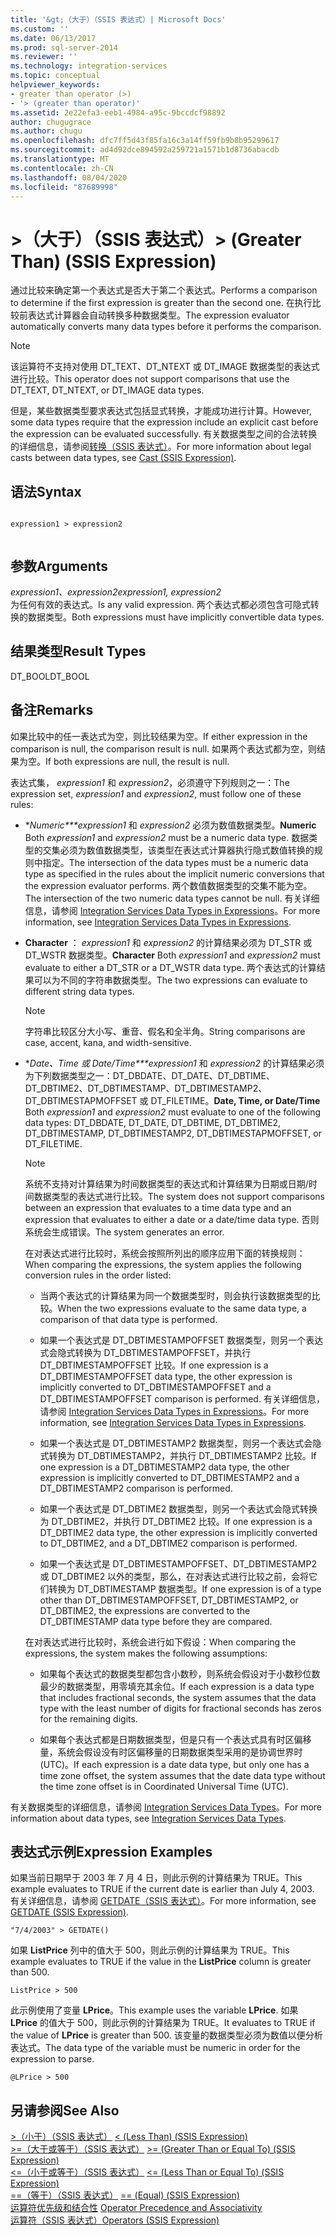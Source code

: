 ```yaml
---
title: '&gt;（大于）（SSIS 表达式）| Microsoft Docs'
ms.custom: ''
ms.date: 06/13/2017
ms.prod: sql-server-2014
ms.reviewer: ''
ms.technology: integration-services
ms.topic: conceptual
helpviewer_keywords:
- greater than operator (>)
- '> (greater than operator)'
ms.assetid: 2e22efa3-eeb1-4984-a95c-9bccdcf98892
author: chugugrace
ms.author: chugu
ms.openlocfilehash: dfc7ff5d43f85fa16c3a14ff59fb9b8b95299617
ms.sourcegitcommit: ad4d92dce894592a259721a1571b1d8736abacdb
ms.translationtype: MT
ms.contentlocale: zh-CN
ms.lasthandoff: 08/04/2020
ms.locfileid: "87689998"
---
```

# <a name="gt-greater-than-ssis-expression"></a><span data-ttu-id="e57f6-102">&gt;（大于）（SSIS 表达式）</span><span class="sxs-lookup"><span data-stu-id="e57f6-102">&gt; (Greater Than) (SSIS Expression)</span></span>
  <span data-ttu-id="e57f6-103">通过比较来确定第一个表达式是否大于第二个表达式。</span><span class="sxs-lookup"><span data-stu-id="e57f6-103">Performs a comparison to determine if the first expression is greater than the second one.</span></span> <span data-ttu-id="e57f6-104">在执行比较前表达式计算器会自动转换多种数据类型。</span><span class="sxs-lookup"><span data-stu-id="e57f6-104">The expression evaluator automatically converts many data types before it performs the comparison.</span></span>  
  
> [!NOTE]  
>  <span data-ttu-id="e57f6-105">该运算符不支持对使用 DT_TEXT、DT_NTEXT 或 DT_IMAGE 数据类型的表达式进行比较。</span><span class="sxs-lookup"><span data-stu-id="e57f6-105">This operator does not support comparisons that use the DT_TEXT, DT_NTEXT, or DT_IMAGE data types.</span></span>  
  
 <span data-ttu-id="e57f6-106">但是，某些数据类型要求表达式包括显式转换，才能成功进行计算。</span><span class="sxs-lookup"><span data-stu-id="e57f6-106">However, some data types require that the expression include an explicit cast before the expression can be evaluated successfully.</span></span> <span data-ttu-id="e57f6-107">有关数据类型之间的合法转换的详细信息，请参阅[转换（SSIS 表达式）](cast-ssis-expression.md)。</span><span class="sxs-lookup"><span data-stu-id="e57f6-107">For more information about legal casts between data types, see [Cast &#40;SSIS Expression&#41;](cast-ssis-expression.md).</span></span>  
  
## <a name="syntax"></a><span data-ttu-id="e57f6-108">语法</span><span class="sxs-lookup"><span data-stu-id="e57f6-108">Syntax</span></span>  
  
```  
  
expression1 > expression2  
  
```  
  
## <a name="arguments"></a><span data-ttu-id="e57f6-109">参数</span><span class="sxs-lookup"><span data-stu-id="e57f6-109">Arguments</span></span>  
 <span data-ttu-id="e57f6-110">*expression1、expression2*</span><span class="sxs-lookup"><span data-stu-id="e57f6-110">*expression1, expression2*</span></span>  
 <span data-ttu-id="e57f6-111">为任何有效的表达式。</span><span class="sxs-lookup"><span data-stu-id="e57f6-111">Is any valid expression.</span></span> <span data-ttu-id="e57f6-112">两个表达式都必须包含可隐式转换的数据类型。</span><span class="sxs-lookup"><span data-stu-id="e57f6-112">Both expressions must have implicitly convertible data types.</span></span>  
  
## <a name="result-types"></a><span data-ttu-id="e57f6-113">结果类型</span><span class="sxs-lookup"><span data-stu-id="e57f6-113">Result Types</span></span>  
 <span data-ttu-id="e57f6-114">DT_BOOL</span><span class="sxs-lookup"><span data-stu-id="e57f6-114">DT_BOOL</span></span>  
  
## <a name="remarks"></a><span data-ttu-id="e57f6-115">备注</span><span class="sxs-lookup"><span data-stu-id="e57f6-115">Remarks</span></span>  
 <span data-ttu-id="e57f6-116">如果比较中的任一表达式为空，则比较结果为空。</span><span class="sxs-lookup"><span data-stu-id="e57f6-116">If either expression in the comparison is null, the comparison result is null.</span></span> <span data-ttu-id="e57f6-117">如果两个表达式都为空，则结果为空。</span><span class="sxs-lookup"><span data-stu-id="e57f6-117">If both expressions are null, the result is null.</span></span>  
  
 <span data-ttu-id="e57f6-118">表达式集， *expression1* 和 *expression2*，必须遵守下列规则之一：</span><span class="sxs-lookup"><span data-stu-id="e57f6-118">The expression set, *expression1* and *expression2*, must follow one of these rules:</span></span>  
  
-   <span data-ttu-id="e57f6-119">\**Numeric\*\*\*expression1* 和 *expression2* 必须为数值数据类型。</span><span class="sxs-lookup"><span data-stu-id="e57f6-119">**Numeric** Both *expression1* and *expression2* must be a numeric data type.</span></span> <span data-ttu-id="e57f6-120">数据类型的交集必须为数值数据类型，该类型在表达式计算器执行隐式数值转换的规则中指定。</span><span class="sxs-lookup"><span data-stu-id="e57f6-120">The intersection of the data types must be a numeric data type as specified in the rules about the implicit numeric conversions that the expression evaluator performs.</span></span> <span data-ttu-id="e57f6-121">两个数值数据类型的交集不能为空。</span><span class="sxs-lookup"><span data-stu-id="e57f6-121">The intersection of the two numeric data types cannot be null.</span></span> <span data-ttu-id="e57f6-122">有关详细信息，请参阅 [Integration Services Data Types in Expressions](integration-services-data-types-in-expressions.md)。</span><span class="sxs-lookup"><span data-stu-id="e57f6-122">For more information, see [Integration Services Data Types in Expressions](integration-services-data-types-in-expressions.md).</span></span>  
  
-   <span data-ttu-id="e57f6-123">**Character** ： *expression1* 和 *expression2* 的计算结果必须为 DT_STR 或 DT_WSTR 数据类型。</span><span class="sxs-lookup"><span data-stu-id="e57f6-123">**Character** Both *expression1* and *expression2* must evaluate to either a DT_STR or a DT_WSTR data type.</span></span> <span data-ttu-id="e57f6-124">两个表达式的计算结果可以为不同的字符串数据类型。</span><span class="sxs-lookup"><span data-stu-id="e57f6-124">The two expressions can evaluate to different string data types.</span></span>  
  
    > [!NOTE]  
    >  <span data-ttu-id="e57f6-125">字符串比较区分大小写、重音、假名和全半角。</span><span class="sxs-lookup"><span data-stu-id="e57f6-125">String comparisons are case, accent, kana, and width-sensitive.</span></span>  
  
-   <span data-ttu-id="e57f6-126">\**Date、Time 或 Date/Time\*\*\*expression1* 和 *expression2* 的计算结果必须为下列数据类型之一：DT_DBDATE、DT_DATE、DT_DBTIME、DT_DBTIME2、DT_DBTIMESTAMP、DT_DBTIMESTAMP2、DT_DBTIMESTAPMOFFSET 或 DT_FILETIME。</span><span class="sxs-lookup"><span data-stu-id="e57f6-126">**Date, Time, or Date/Time** Both *expression1* and *expression2* must evaluate to one of the following data types: DT_DBDATE, DT_DATE, DT_DBTIME, DT_DBTIME2, DT_DBTIMESTAMP, DT_DBTIMESTAMP2, DT_DBTIMESTAPMOFFSET, or DT_FILETIME.</span></span>  
  
    > [!NOTE]  
    >  <span data-ttu-id="e57f6-127">系统不支持对计算结果为时间数据类型的表达式和计算结果为日期或日期/时间数据类型的表达式进行比较。</span><span class="sxs-lookup"><span data-stu-id="e57f6-127">The system does not support comparisons between an expression that evaluates to a time data type and an expression that evaluates to either a date or a date/time data type.</span></span> <span data-ttu-id="e57f6-128">否则系统会生成错误。</span><span class="sxs-lookup"><span data-stu-id="e57f6-128">The system generates an error.</span></span>  
  
     <span data-ttu-id="e57f6-129">在对表达式进行比较时，系统会按照所列出的顺序应用下面的转换规则：</span><span class="sxs-lookup"><span data-stu-id="e57f6-129">When comparing the expressions, the system applies the following conversion rules in the order listed:</span></span>  
  
    -   <span data-ttu-id="e57f6-130">当两个表达式的计算结果为同一个数据类型时，则会执行该数据类型的比较。</span><span class="sxs-lookup"><span data-stu-id="e57f6-130">When the two expressions evaluate to the same data type, a comparison of that data type is performed.</span></span>  
  
    -   <span data-ttu-id="e57f6-131">如果一个表达式是 DT_DBTIMESTAMPOFFSET 数据类型，则另一个表达式会隐式转换为 DT_DBTIMESTAMPOFFSET，并执行 DT_DBTIMESTAMPOFFSET 比较。</span><span class="sxs-lookup"><span data-stu-id="e57f6-131">If one expression is a DT_DBTIMESTAMPOFFSET data type, the other expression is implicitly converted to DT_DBTIMESTAMPOFFSET and a DT_DBTIMESTAMPOFFSET comparison is performed.</span></span> <span data-ttu-id="e57f6-132">有关详细信息，请参阅 [Integration Services Data Types in Expressions](integration-services-data-types-in-expressions.md)。</span><span class="sxs-lookup"><span data-stu-id="e57f6-132">For more information, see [Integration Services Data Types in Expressions](integration-services-data-types-in-expressions.md).</span></span>  
  
    -   <span data-ttu-id="e57f6-133">如果一个表达式是 DT_DBTIMESTAMP2 数据类型，则另一个表达式会隐式转换为 DT_DBTIMESTAMP2，并执行 DT_DBTIMESTAMP2 比较。</span><span class="sxs-lookup"><span data-stu-id="e57f6-133">If one expression is a DT_DBTIMESTAMP2 data type, the other expression is implicitly converted to DT_DBTIMESTAMP2 and a DT_DBTIMESTAMP2 comparison is performed.</span></span>  
  
    -   <span data-ttu-id="e57f6-134">如果一个表达式是 DT_DBTIME2 数据类型，则另一个表达式会隐式转换为 DT_DBTIME2，并执行 DT_DBTIME2 比较。</span><span class="sxs-lookup"><span data-stu-id="e57f6-134">If one expression is a DT_DBTIME2 data type, the other expression is implicitly converted to DT_DBTIME2, and a DT_DBTIME2 comparison is performed.</span></span>  
  
    -   <span data-ttu-id="e57f6-135">如果一个表达式是 DT_DBTIMESTAMPOFFSET、DT_DBTIMESTAMP2 或 DT_DBTIME2 以外的类型，那么，在对表达式进行比较之前，会将它们转换为 DT_DBTIMESTAMP 数据类型。</span><span class="sxs-lookup"><span data-stu-id="e57f6-135">If one expression is of a type other than DT_DBTIMESTAMPOFFSET, DT_DBTIMESTAMP2, or DT_DBTIME2, the expressions are converted to the DT_DBTIMESTAMP data type before they are compared.</span></span>  
  
     <span data-ttu-id="e57f6-136">在对表达式进行比较时，系统会进行如下假设：</span><span class="sxs-lookup"><span data-stu-id="e57f6-136">When comparing the expressions, the system makes the following assumptions:</span></span>  
  
    -   <span data-ttu-id="e57f6-137">如果每个表达式的数据类型都包含小数秒，则系统会假设对于小数秒位数最少的数据类型，用零填充其余位。</span><span class="sxs-lookup"><span data-stu-id="e57f6-137">If each expression is a data type that includes fractional seconds, the system assumes that the data type with the least number of digits for fractional seconds has zeros for the remaining digits.</span></span>  
  
    -   <span data-ttu-id="e57f6-138">如果每个表达式都是日期数据类型，但是只有一个表达式具有时区偏移量，系统会假设没有时区偏移量的日期数据类型采用的是协调世界时 (UTC)。</span><span class="sxs-lookup"><span data-stu-id="e57f6-138">If each expression is a date data type, but only one has a time zone offset, the system assumes that the date data type without the time zone offset is in Coordinated Universal Time (UTC).</span></span>  
  
 <span data-ttu-id="e57f6-139">有关数据类型的详细信息，请参阅 [Integration Services Data Types](../data-flow/integration-services-data-types.md)。</span><span class="sxs-lookup"><span data-stu-id="e57f6-139">For more information about data types, see [Integration Services Data Types](../data-flow/integration-services-data-types.md).</span></span>  
  
## <a name="expression-examples"></a><span data-ttu-id="e57f6-140">表达式示例</span><span class="sxs-lookup"><span data-stu-id="e57f6-140">Expression Examples</span></span>  
 <span data-ttu-id="e57f6-141">如果当前日期早于 2003 年 7 月 4 日，则此示例的计算结果为 TRUE。</span><span class="sxs-lookup"><span data-stu-id="e57f6-141">This example evaluates to TRUE if the current date is earlier than July 4, 2003.</span></span> <span data-ttu-id="e57f6-142">有关详细信息，请参阅 [GETDATE（SSIS 表达式）](getdate-ssis-expression.md)。</span><span class="sxs-lookup"><span data-stu-id="e57f6-142">For more information, see [GETDATE &#40;SSIS Expression&#41;](getdate-ssis-expression.md).</span></span>  
  
```  
"7/4/2003" > GETDATE()  
```  
  
 <span data-ttu-id="e57f6-143">如果 **ListPrice** 列中的值大于 500，则此示例的计算结果为 TRUE。</span><span class="sxs-lookup"><span data-stu-id="e57f6-143">This example evaluates to TRUE if the value in the **ListPrice** column is greater than 500.</span></span>  
  
```  
ListPrice > 500  
```  
  
 <span data-ttu-id="e57f6-144">此示例使用了变量 **LPrice**。</span><span class="sxs-lookup"><span data-stu-id="e57f6-144">This example uses the variable **LPrice**.</span></span> <span data-ttu-id="e57f6-145">如果 **LPrice** 的值大于 500，则此示例的计算结果为 TRUE。</span><span class="sxs-lookup"><span data-stu-id="e57f6-145">It evaluates to TRUE if the value of **LPrice** is greater than 500.</span></span> <span data-ttu-id="e57f6-146">该变量的数据类型必须为数值以便分析表达式。</span><span class="sxs-lookup"><span data-stu-id="e57f6-146">The data type of the variable must be numeric in order for the expression to parse.</span></span>  
  
```  
@LPrice > 500  
```  
  
## <a name="see-also"></a><span data-ttu-id="e57f6-147">另请参阅</span><span class="sxs-lookup"><span data-stu-id="e57f6-147">See Also</span></span>  
 <span data-ttu-id="e57f6-148">[>（小于）（SSIS 表达式）](less-than-ssis-expression.md) </span><span class="sxs-lookup"><span data-stu-id="e57f6-148">[&#60; &#40;Less Than&#41; &#40;SSIS Expression&#41;](less-than-ssis-expression.md) </span></span>  
 <span data-ttu-id="e57f6-149">[>=（大于或等于）（SSIS 表达式）](greater-than-or-equal-to-ssis-expression.md) </span><span class="sxs-lookup"><span data-stu-id="e57f6-149">[&#62;= &#40;Greater Than or Equal To&#41; &#40;SSIS Expression&#41;](greater-than-or-equal-to-ssis-expression.md) </span></span>  
 <span data-ttu-id="e57f6-150">[<=（小于或等于）（SSIS 表达式）](less-than-or-equal-to-ssis-expression.md) </span><span class="sxs-lookup"><span data-stu-id="e57f6-150">[&#60;= &#40;Less Than or Equal To&#41; &#40;SSIS Expression&#41;](less-than-or-equal-to-ssis-expression.md) </span></span>  
 <span data-ttu-id="e57f6-151">[==（等于）（SSIS 表达式）](equal-ssis-expression.md) </span><span class="sxs-lookup"><span data-stu-id="e57f6-151">[== &#40;Equal&#41; &#40;SSIS Expression&#41;](equal-ssis-expression.md) </span></span>  
 <span data-ttu-id="e57f6-152">[运算符优先级和结合性](operator-precedence-and-associativity.md) </span><span class="sxs-lookup"><span data-stu-id="e57f6-152">[Operator Precedence and Associativity](operator-precedence-and-associativity.md) </span></span>  
 [<span data-ttu-id="e57f6-153">运算符（SSIS 表达式）</span><span class="sxs-lookup"><span data-stu-id="e57f6-153">Operators &#40;SSIS Expression&#41;</span></span>](operators-ssis-expression.md)  
  
  
